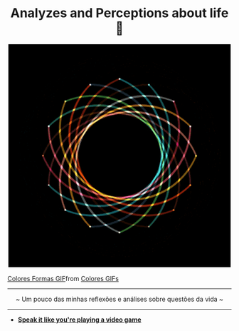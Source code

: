 <h1 align="center">
Analyzes and Perceptions about life 🧠
</h1>

<p align="center">
    <img width="500" src="./img/colores-formas.gif" />
    <div class="tenor-gif-embed" data-postid="19697263" data-share-method="host" data-aspect-ratio="1" data-width="100%"><a href="https://tenor.com/view/colores-formas-arte-movimiento-gif-19697263">Colores Formas GIF</a>from <a href="https://tenor.com/search/colores-gifs">Colores GIFs</a></div> <script type="text/javascript" async src="https://tenor.com/embed.js"></script>
</p>

-------

<p align="center">
 ~ Um pouco das minhas reflexões e análises sobre questões da vida ~
</p>

-------

- [**Speak it like you're playing a video game**](https://dev.to/beatrizoliveira/speak-it-like-you-re-playing-a-video-game-86o)

